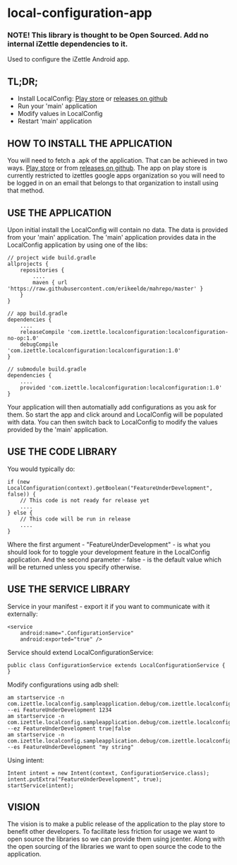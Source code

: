 # local-configuration-app
### NOTE! This library is thought to be Open Sourced. Add no internal iZettle dependencies to it.
Used to configure the iZettle Android app. 

## TL;DR;
* Install LocalConfig: [Play store](https://play.google.com/store/apps/details?id=com.izettle.localconfig.application) or [releases on github](https://github.com/iZettle/local-configuration-app/releases)
* Run your 'main' application
* Modify values in LocalConfig
* Restart 'main' application

## HOW TO INSTALL THE APPLICATION
You will need to fetch a .apk of the application. That can be achieved in two ways. [Play store](https://play.google.com/store/apps/details?id=com.izettle.localconfig.application) or from [releases on github](https://github.com/iZettle/local-configuration-app/releases). The app on play store is currently restricted to izettles google apps organization so you will need to be logged in on an email that belongs to that organization to install using that method.

## USE THE APPLICATION
Upon initial install the LocalConfig will contain no data. The data is provided from your 'main' application. The 'main' application provides data in the LocalConfig application by using one of the libs:

```
// project wide build.gradle
allprojects {
    repositories {
        ....
        maven { url 'https://raw.githubusercontent.com/erikeelde/mahrepo/master' }
    }
}

// app build.gradle
dependencies {
    ....
    releaseCompile 'com.izettle.localconfiguration:localconfiguration-no-op:1.0'
    debugCompile 'com.izettle.localconfiguration:localconfiguration:1.0'
}

// submodule build.gradle
dependencies {
    ....
    provided 'com.izettle.localconfiguration:localconfiguration:1.0'
}
```
Your application will then automatially add configurations as you ask for them. So start the app and click around and LocalConfig will be populated with data. You can then switch back to LocalConfig to modify the values provided by the 'main' application. 



## USE THE CODE LIBRARY
You would typically do:
```
if (new LocalConfiguration(context).getBoolean("FeatureUnderDevelopment", false)) {
    // This code is not ready for release yet
    ....
} else {
    // This code will be run in release
    ....
}
```
Where the first argument - "FeatureUnderDevelopment" - is what you should look for to toggle your development feature in the LocalConfig application. And the second parameter - false - is the default value which will be returned unless you specify otherwise.

## USE THE SERVICE LIBRARY
Service in your manifest - export it if you want to communicate with it externally:
```
<service
    android:name=".ConfigurationService"
    android:exported="true" />
```

Service should extend LocalConfigurationService:
```
public class ConfigurationService extends LocalConfigurationService {
}
```

Modify configurations using adb shell: 

```
am startservice -n com.izettle.localconfig.sampleapplication.debug/com.izettle.localconfig.sampleapplication.ConfigurationService --ei FeatureUnderDevelopment 1234
am startservice -n com.izettle.localconfig.sampleapplication.debug/com.izettle.localconfig.sampleapplication.ConfigurationService --ez FeatureUnderDevelopment true|false
am startservice -n com.izettle.localconfig.sampleapplication.debug/com.izettle.localconfig.sampleapplication.ConfigurationService --es FeatureUnderDevelopment "my string"
```

Using intent:
```
Intent intent = new Intent(context, ConfigurationService.class);
intent.putExtra("FeatureUnderDevelopment", true);
startService(intent);
```

## VISION
The vision is to make a public release of the application to the play store to benefit other developers. To facilitate less friction for usage we want to open source the libraries so we can provide them using jcenter. Along with the open sourcing of the libraries we want to open source the code to the application.


